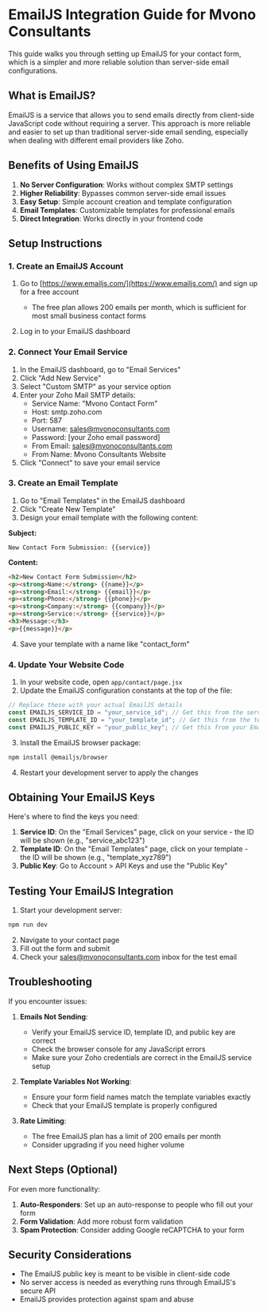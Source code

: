 # EmailJS Integration Guide for Mvono Consultants

This guide walks you through setting up EmailJS for your contact form, which is a simpler and more reliable solution than server-side email configurations.

## What is EmailJS?

EmailJS is a service that allows you to send emails directly from client-side JavaScript code without requiring a server. This approach is more reliable and easier to set up than traditional server-side email sending, especially when dealing with different email providers like Zoho.

## Benefits of Using EmailJS

1. **No Server Configuration**: Works without complex SMTP settings
2. **Higher Reliability**: Bypasses common server-side email issues
3. **Easy Setup**: Simple account creation and template configuration
4. **Email Templates**: Customizable templates for professional emails
5. **Direct Integration**: Works directly in your frontend code

## Setup Instructions

### 1. Create an EmailJS Account

1. Go to [https://www.emailjs.com/](https://www.emailjs.com/) and sign up for a free account
   - The free plan allows 200 emails per month, which is sufficient for most small business contact forms

2. Log in to your EmailJS dashboard

### 2. Connect Your Email Service

1. In the EmailJS dashboard, go to "Email Services" 
2. Click "Add New Service"
3. Select "Custom SMTP" as your service option
4. Enter your Zoho Mail SMTP details:
   - Service Name: "Mvono Contact Form"
   - Host: smtp.zoho.com
   - Port: 587
   - Username: sales@mvonoconsultants.com
   - Password: [your Zoho email password]
   - From Email: sales@mvonoconsultants.com
   - From Name: Mvono Consultants Website
5. Click "Connect" to save your email service

### 3. Create an Email Template

1. Go to "Email Templates" in the EmailJS dashboard
2. Click "Create New Template"
3. Design your email template with the following content:

**Subject:**
```
New Contact Form Submission: {{service}}
```

**Content:**
```html
<h2>New Contact Form Submission</h2>
<p><strong>Name:</strong> {{name}}</p>
<p><strong>Email:</strong> {{email}}</p>
<p><strong>Phone:</strong> {{phone}}</p>
<p><strong>Company:</strong> {{company}}</p>
<p><strong>Service:</strong> {{service}}</p>
<h3>Message:</h3>
<p>{{message}}</p>
```

4. Save your template with a name like "contact_form"

### 4. Update Your Website Code

1. In your website code, open `app/contact/page.jsx`
2. Update the EmailJS configuration constants at the top of the file:

```javascript
// Replace these with your actual EmailJS details
const EMAILJS_SERVICE_ID = "your_service_id"; // Get this from the service you created
const EMAILJS_TEMPLATE_ID = "your_template_id"; // Get this from the template you created
const EMAILJS_PUBLIC_KEY = "your_public_key"; // Get this from your EmailJS account settings
```

3. Install the EmailJS browser package:
```bash
npm install @emailjs/browser
```

4. Restart your development server to apply the changes

## Obtaining Your EmailJS Keys

Here's where to find the keys you need:

1. **Service ID**: On the "Email Services" page, click on your service - the ID will be shown (e.g., "service_abc123")
2. **Template ID**: On the "Email Templates" page, click on your template - the ID will be shown (e.g., "template_xyz789")
3. **Public Key**: Go to Account > API Keys and use the "Public Key"

## Testing Your EmailJS Integration

1. Start your development server:
```bash
npm run dev
```

2. Navigate to your contact page
3. Fill out the form and submit
4. Check your sales@mvonoconsultants.com inbox for the test email

## Troubleshooting

If you encounter issues:

1. **Emails Not Sending**:
   - Verify your EmailJS service ID, template ID, and public key are correct
   - Check the browser console for any JavaScript errors
   - Make sure your Zoho credentials are correct in the EmailJS service setup

2. **Template Variables Not Working**:
   - Ensure your form field names match the template variables exactly
   - Check that your EmailJS template is properly configured

3. **Rate Limiting**:
   - The free EmailJS plan has a limit of 200 emails per month
   - Consider upgrading if you need higher volume

## Next Steps (Optional)

For even more functionality:

1. **Auto-Responders**: Set up an auto-response to people who fill out your form
2. **Form Validation**: Add more robust form validation
3. **Spam Protection**: Consider adding Google reCAPTCHA to your form

## Security Considerations

- The EmailJS public key is meant to be visible in client-side code
- No server access is needed as everything runs through EmailJS's secure API
- EmailJS provides protection against spam and abuse
